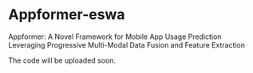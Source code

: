 # Appformer-eswa
Appformer: A Novel Framework for Mobile App Usage Prediction Leveraging Progressive Multi-Modal Data Fusion and Feature Extraction


The code will be uploaded soon.
